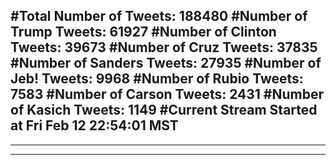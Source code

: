 #Total Number of Tweets: 188480 
#Number of Trump Tweets: 61927
#Number of Clinton Tweets: 39673
#Number of Cruz Tweets: 37835
#Number of Sanders Tweets: 27935
#Number of Jeb! Tweets: 9968
#Number of Rubio Tweets: 7583
#Number of Carson Tweets: 2431
#Number of Kasich Tweets: 1149
#Current Stream Started at Fri Feb 12 22:54:01 MST
---
---
---
